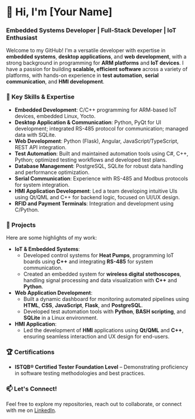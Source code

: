 <!DOCTYPE html>
<html lang="en">
<head>
    <meta charset="UTF-8">
    <meta name="viewport" content="width=device-width, initial-scale=1.0">
    <title>README</title>
</head>
<body>

<h1>👋 Hi, I'm [Your Name]</h1>

<h3>Embedded Systems Developer | Full-Stack Developer | IoT Enthusiast</h3>

<p>Welcome to my GitHub! I'm a versatile developer with expertise in <strong>embedded systems</strong>, <strong>desktop applications</strong>, and <strong>web development</strong>, with a strong background in programming for <strong>ARM platforms</strong> and <strong>IoT devices</strong>. I have a passion for building <strong>scalable, efficient software</strong> across a variety of platforms, with hands-on experience in <strong>test automation</strong>, <strong>serial communication</strong>, and <strong>HMI development</strong>.</p>

<h3>🔧 Key Skills & Expertise</h3>
<ul>
    <li><strong>Embedded Development</strong>: C/C++ programming for ARM-based IoT devices, embedded Linux, Yocto.</li>
    <li><strong>Desktop Application & Communication</strong>: Python, PyQt for UI development; integrated RS-485 protocol for communication; managed data with SQLite.</li>
    <li><strong>Web Development</strong>: Python (Flask), Angular, JavaScript/TypeScript, REST API integration.</li>
    <li><strong>Test Automation</strong>: Built and maintained automation tools using C#, C++, Python; optimized testing workflows and developed test plans.</li>
    <li><strong>Database Management</strong>: PostgreSQL, SQLite for robust data handling and performance optimization.</li>
    <li><strong>Serial Communication</strong>: Experience with RS-485 and Modbus protocols for system integration.</li>
    <li><strong>HMI Application Development</strong>: Led a team developing intuitive UIs using Qt/QML and C++ for backend logic, focused on UI/UX design.</li>
    <li><strong>RFID and Payment Terminals</strong>: Integration and development using C/Python.</li>
</ul>

<h3>🚀 Projects</h3>

<p>Here are some highlights of my work:</p>
<ul>
    <li><strong>IoT & Embedded Systems</strong>:
        <ul>
            <li>Developed control systems for <strong>Heat Pumps</strong>, programming IoT boards using <strong>C++</strong> and integrating <strong>RS-485</strong> for system communication.</li>
            <li>Created an embedded system for <strong>wireless digital stethoscopes</strong>, handling signal processing and data visualization with <strong>C++</strong> and <strong>Python</strong>.</li>
        </ul>
    </li>
    <li><strong>Web Application Development</strong>:
        <ul>
            <li>Built a dynamic dashboard for monitoring automated pipelines using <strong>HTML</strong>, <strong>CSS</strong>, <strong>JavaScript</strong>, <strong>Flask</strong>, and <strong>PostgreSQL</strong>.</li>
            <li>Developed test automation tools with <strong>Python</strong>, <strong>BASH scripting</strong>, and <strong>SQLite</strong> in a Linux environment.</li>
        </ul>
    </li>
    <li><strong>HMI Application</strong>:
        <ul>
            <li>Led the development of <strong>HMI</strong> applications using <strong>Qt/QML</strong> and <strong>C++</strong>, ensuring seamless interaction and UX design for end-users.</li>
        </ul>
    </li>
</ul>

<h3>🏆 Certifications</h3>

<ul>
    <li><strong>ISTQB® Certified Tester Foundation Level</strong> – Demonstrating proficiency in software testing methodologies and best practices.</li>
</ul>

<h3>📫 Let's Connect!</h3>

<p>Feel free to explore my repositories, reach out to collaborate, or connect with me on <a href="your-linkedin-profile">LinkedIn</a>.</p>

</body>
</html>
